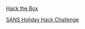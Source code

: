 [Hack the Box](https://technosavage.github.io/htb)

[SANS Holiday Hack Challenge](https://technosavage.github.io/hhc)
